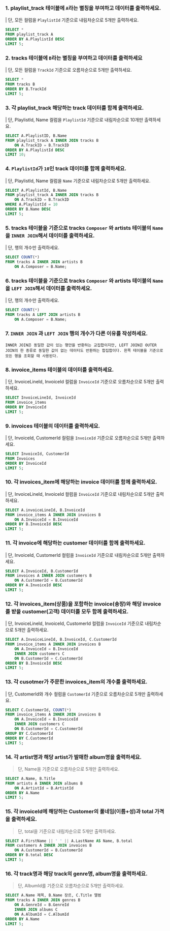 ### 1. playlist_track 테이블에 `A`라는 별칭을 부여하고 데이터를 출력하세요.
| 단, 모든 컬럼을 `PlaylistId` 기준으로 내림차순으로 5개만 출력하세요.
```sql
SELECT *
FROM playlist_track A
ORDER BY A.PlaylistId DESC
LIMIT 5;
```

### 2. tracks 테이블에 `B`라는 별칭을 부여하고 데이터를 출력하세요
| 단, 모든 컬럼을 `TrackId` 기준으로 오름차순으로 5개만 출력하세요.
```sql
SELECT *
FROM tracks B
ORDER BY B.TrackId
LIMIT 5;
```

### 3. 각 playlist_track 해당하는 track 데이터를 함께 출력하세요.
| 단, PlaylistId, Name 컬럼을 `PlaylistId` 기준으로 내림차순으로 10개만 출력하세요. 
```sql
SELECT A.PlaylistID, B.Name
FROM playlist_track A INNER JOIN tracks B
	ON A.TrackID = B.TrackID
ORDER BY A.PlaylistId DESC
LIMIT 10;
```

### 4. `PlaylistId`가 `10`인 track 데이터를 함께 출력하세요. 
| 단, PlaylistId, Name 컬럼을 `Name` 기준으로 내림차순으로 5개만 출력하세요.
```sql
SELECT A.PlaylistId, B.Name
FROM playlist_track A INNER JOIN tracks B
	ON A.TrackID = B.TrackID
WHERE A.PlaylistId = 10
ORDER BY B.Name DESC
LIMIT 5;
```

### 5. tracks 테이블을 기준으로 tracks `Composer` 와 artists 테이블의 `Name`을 `INNER JOIN`해서 데이터를 출력하세요.
| 단, 행의 개수만 출력하세요.
```sql
SELECT COUNT(*)
FROM tracks A INNER JOIN artists B
	ON A.Composer = B.Name;
```

### 6. tracks 테이블을 기준으로 tracks `Composer` 와 artists 테이블의 `Name`을 `LEFT JOIN`해서 데이터를 출력하세요.
| 단, 행의 개수만 출력하세요.
```sql
SELECT COUNT(*)
FROM tracks A LEFT JOIN artists B
	ON A.Composer = B.Name;
```

### 7. `INNER JOIN` 과 `LEFT JOIN` 행의 개수가 다른 이유를 작성하세요.
```plain
INNER JOIN은 동일한 값이 있는 행만을 반환하는 교집합이지만, LEFT JOIN은 OUTER JOIN의 한 종류로 동일한 값이 없는 데이터도 반환하는 합집합이다. 왼쪽 테이블을 기준으로 모든 행을 조회할 때 사용된다.
```

### 8. invoice_items 테이블의 데이터를 출력하세요.
| 단, InvoiceLineId, InvoiceId 컬럼을 `InvoiceId` 기준으로 오름차순으로 5개만 출력하세요.
```sql
SELECT InvoiceLineId, InvoiceId
FROM invoice_items
ORDER BY InvoiceId
LIMIT 5;
```

### 9. invoices 테이블의 데이터를 출력하세요.
| 단, InvoiceId, CustomerId 컬럼을 `InvoiceId` 기준으로 오름차순으로 5개만 출력하세요.
```sql
SELECT InvoiceId, CustomerId
FROM Invoices
ORDER BY InvoiceId
LIMIT 5;
```

### 10. 각 invoices_item에 해당하는 invoice 데이터를 함께 출력하세요.
| 단, InvoiceLineId, InvoiceId 컬럼을 `InvoiceId` 기준으로 내림차순으로 5개만 출력하세요.
```sql
SELECT A.invoiceLineId, B.InvoiceId
FROM invoice_items A INNER JOIN invoices B
	ON A.InvoiceId = B.InvoiceId
ORDER BY B.InvoiceId DESC
LIMIT 5;
```


### 11. 각 invoice에 해당하는 customer 데이터를 함께 출력하세요.
| 단, InvoiceId, CustomerId 컬럼을 `InvoiceId` 기준으로 내림차순으로 5개만 출력하세요.
```sql
SELECT A.InvoiceId, B.CustomerId
FROM invoices A INNER JOIN customers B
	ON A.CustomerId = B.CustomerId
ORDER BY A.InvoiceId DESC
LIMIT 5;
```

### 12. 각 invoices_item(상품)을 포함하는 invoice(송장)와 해당 invoice를 받을 customer(고객) 데이터를 모두 함께 출력하세요.
| 단, InvoiceLineId, InvoiceId, CustomerId 컬럼을 `InvoiceId` 기준으로 내림차순으로 5개만 출력하세요.
```sql
SELECT A.InvoiceLineId, B.InvoiceId, C.CustomerId
FROM invoice_items A INNER JOIN invoices B
	ON A.InvoiceId = B.InvoiceId
	INNER JOIN customers C
	ON B.CustomerId = C.CustomerId
ORDER BY B.InvoiceId DESC
LIMIT 5;
```

### 13. 각 cusotmer가 주문한 invoices_item의 개수를 출력하세요.
| 단, CustomerId와 개수 컬럼을 `CustomerId` 기준으로 오름차순으로 5개만 출력하세요.
```sql
SELECT C.CustomerId, COUNT(*)
FROM invoice_items A INNER JOIN invoices B
	ON A.InvoiceId = B.InvoiceId
	INNER JOIN customers C
	ON B.CustomerId = C.CustomerId
GROUP BY C.CustomerId
ORDER BY C.CustomerId
LIMIT 5;
```

### 14. 각 artist명과 해당 artist가 발매한 album명을 출력하세요.

> 단, Name을 기준으로 오름차순으로 5개만 출력하세요.

```sql
SELECT A.Name, B.Title
FROM artists A INNER JOIN albums B
	ON A.ArtistId = B.ArtistId
ORDER BY A.Name
LIMIT 5;
```

### 15. 각 invoiceId에 해당하는 Customer의 풀네임(이름+성)과 total 가격을 출력하세요.

> 단, total을 기준으로 내림차순으로 5개만 출력하세요.

```sql
SELECT A.FirstName || ' ' || A.LastName AS Name, B.total
FROM customers A INNER JOIN invoices B
	ON A.CustomerId = B.CustomerId
ORDER BY B.total DESC
LIMIT 5;
```

### 16. 각 track명과 해당 track의 genre명, album명을 출력하세요.

> 단, AlbumId를 기준으로 오름차순으로 5개만 출력하세요.

```sql
SELECT A.Name 제목, B.Name 장르, C.Title 앨범
FROM tracks A INNER JOIN genres B
	ON A.GenreId = B.GenreId
	INNER JOIN albums C
	ON A.AlbumId = C.AlbumId
ORDER BY A.Name
LIMIT 5;
```
